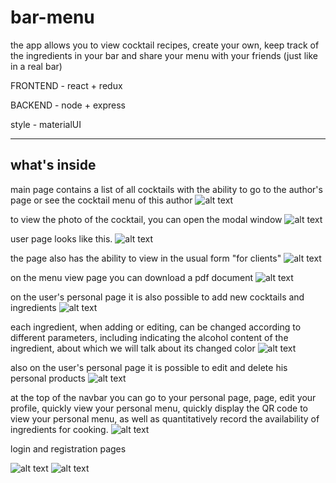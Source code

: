 # bar-menu
the app allows you to view cocktail recipes, create your own, keep track of the ingredients in your bar and share your menu with your friends (just like in a real bar)

FRONTEND - react + redux

BACKEND - node + express

style - materialUI

---
## what's inside

main page contains a list of all cocktails with the ability to go to the author's page or see the cocktail menu of this author
![alt text](frontend/image-for-readme/main-page.png "Main page")​

to view the photo of the cocktail, you can open the modal window
![alt text](frontend/image-for-readme/main-page-modal-for-image.png
 "Modal for image in main page")​

user page looks like this. 
![alt text](frontend/image-for-readme/user-page.png
 "User`s page")​

the page also has the ability to view in the usual form "for clients"
![alt text](frontend/image-for-readme/menu.png
 "User`s menu")​

on the menu view page you can download a pdf document
![alt text](frontend/image-for-readme/pdf-doc.png
 "User`s PDF menu")​

on the user's personal page it is also possible to add new cocktails and ingredients
![alt text](frontend/image-for-readme/personal-page.png
 "Personal page")​

each ingredient, when adding or editing, can be changed according to different parameters, including indicating the alcohol content of the ingredient, about which we will talk about its changed color
![alt text](frontend/image-for-readme/edit-ing.png
 "Edit ingredient modal")​

also on the user's personal page it is possible to edit and delete his personal products
![alt text](frontend/image-for-readme/edit-product.png
 "Edit product modal")​

at the top of the navbar you can go to your personal page, page, edit your profile, quickly view your personal menu, quickly display the QR code to view your personal menu, as well as quantitatively record the availability of ingredients for cooking.
![alt text](frontend/image-for-readme/QR.png
 "QR-share modal")​

login and registration pages

![alt text](frontend/image-for-readme/sign-in.png
 "SignIN page")​
 ![alt text](frontend/image-for-readme/sign-up.png
 "SignUp page")​

